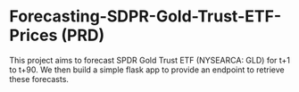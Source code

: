 # Forecasting-SDPR-Gold-Trust-ETF-Prices (PRD)
This project aims to forecast SPDR Gold Trust ETF (NYSEARCA: GLD) for t+1 to t+90. We then build a simple flask app to provide an endpoint to retrieve these forecasts.
